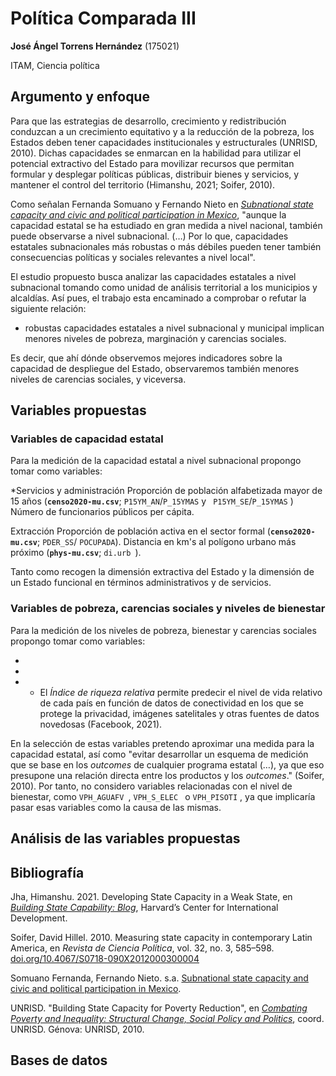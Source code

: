 # Política Comparada III

**José Ángel Torrens Hernández** (175021)

ITAM, Ciencia política

## Argumento y enfoque

Para que las estrategias de desarrollo, crecimiento y redistribución conduzcan a un crecimiento equitativo y a la reducción de la pobreza, los Estados deben tener  capacidades institucionales y estructurales (UNRISD, 2010). Dichas capacidades se enmarcan en la habilidad para utilizar el potencial extractivo del Estado para movilizar recursos que permitan formular y desplegar políticas públicas, distribuir bienes y servicios, y mantener el control  del territorio (Himanshu, 2021; Soifer, 2010). 

Como señalan Fernanda Somuano y Fernando Nieto en *[Subnational state capacity and civic and political participation in Mexico](https://www.ippapublicpolicy.org/file/paper/594d7107abda2.pdf)*, "aunque la capacidad estatal se ha estudiado en gran medida a nivel nacional, también puede observarse a nivel subnacional. (…) Por lo que,  capacidades estatales subnacionales más robustas o más débiles pueden tener también consecuencias políticas y sociales relevantes a nivel local".

El estudio propuesto busca analizar las capacidades estatales a nivel subnacional tomando  como unidad de análisis territorial a los municipios y alcaldías. Así pues, el trabajo esta encaminado a comprobar o refutar la siguiente relación:

* robustas capacidades estatales a nivel subnacional y municipal implican menores niveles de pobreza, marginación y carencias sociales.

Es decir, que ahí dónde observemos mejores indicadores sobre la capacidad de despliegue del Estado, observaremos también menores niveles de carencias sociales, y viceversa. 

## Variables propuestas

### Variables de capacidad estatal
Para la medición de la capacidad estatal a nivel subnacional propongo tomar como variables:

*Servicios y administración
Proporción de población alfabetizada mayor de 15 años (**``censo2020-mu.csv``**; ``P15YM_AN``/``P_15YMAS`` y `` P15YM_SE``/``P_15YMAS`` )
Número de funcionarios públicos per cápita.

Extracción
Proporción de población activa en el sector formal (**``censo2020-mu.csv``**; ``PDER_SS``/ ``POCUPADA``).
Distancia en km's al polígono urbano más próximo (**``phys-mu.csv``**; ``di.urb ``).

Tanto como recogen la dimensión extractiva del Estado y la dimensión de un Estado funcional en términos administrativos y de servicios.

### Variables de pobreza, carencias sociales y niveles de bienestar
Para la medición de los niveles de pobreza, bienestar y carencias sociales propongo tomar como variables:

*
*
*
  * El *Índice de riqueza relativa* permite predecir el nivel de vida relativo de cada país en función de datos de conectividad en los que se protege la privacidad, imágenes satelitales y otras fuentes de datos novedosas (Facebook, 2021).


En la selección de estas variables pretendo aproximar una medida para la capacidad estatal, así como  "evitar desarrollar un esquema de medición que se base en los *outcomes* de cualquier programa estatal (…), ya que eso presupone una relación directa entre los productos y los *outcomes*." (Soifer, 2010). Por tanto, no considero  variables relacionadas con el nivel de bienestar, como ``VPH_AGUAFV ``, ``VPH_S_ELEC `` o `VPH_PISOTI` , ya que  implicaría pasar esas variables como la causa de las mismas.

## Análisis de las variables propuestas

## Bibliografía

Jha, Himanshu. 2021. Developing State Capacity in a Weak State, en *[Building State Capability: Blog](https://buildingstatecapability.com/2021/08/22/developing-state-capacity-in-a-weak-state/)*, Harvard’s Center for International Development.

Soifer, David Hillel. 2010. Measuring state capacity in contemporary Latin America, en *Revista de Ciencia Política*, vol. 32, no. 3, 585–598. [doi.org/10.4067/S0718-090X2012000300004](http://dx.doi.org/10.4067/S0718-090X2012000300004 )

Somuano Fernanda, Fernando Nieto. s.a. [Subnational state capacity and civic and political participation in Mexico](https://www.ippapublicpolicy.org/file/paper/594d7107abda2.pdf).

UNRISD. "Building State Capacity for Poverty Reduction", en *[Combating Poverty and Inequality: Structural Change, Social Policy and Politics](https://www.unrisd.org/80256B3C005BCCF9/(httpPublications)/BBA20D83E347DBAFC125778200440AA7?OpenDocument&panel=additional)*, coord. UNRISD. Génova: UNRISD, 2010.

## Bases de datos
